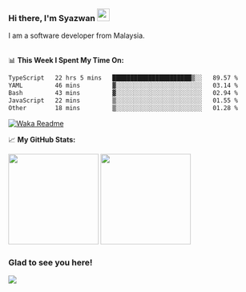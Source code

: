 ### Hi there, I'm Syazwan <img src="https://media.giphy.com/media/hvRJCLFzcasrR4ia7z/giphy.gif" width="25px">
I am a software developer from Malaysia.
<br/><br/>

📊 **This Week I Spent My Time On:**
<!--START_SECTION:waka-->

```txt
TypeScript   22 hrs 5 mins   ██████████████████████▒░░   89.57 %
YAML         46 mins         ▓░░░░░░░░░░░░░░░░░░░░░░░░   03.14 %
Bash         43 mins         ▓░░░░░░░░░░░░░░░░░░░░░░░░   02.94 %
JavaScript   22 mins         ▒░░░░░░░░░░░░░░░░░░░░░░░░   01.55 %
Other        18 mins         ▒░░░░░░░░░░░░░░░░░░░░░░░░   01.28 %
```

<!--END_SECTION:waka-->
[![Waka Readme](https://github.com/syazwanz/syazwanz/actions/workflows/wakatime.yml/badge.svg)](https://github.com/syazwanz/syazwanz/actions/workflows/wakatime.yml)

📈 **My GitHub Stats:**

<p>
  <img height="180em" src="https://github-readme-stats.vercel.app/api?username=syazwanz&show_icons=true&hide_border=false&&count_private=true&include_all_commits=true" />
  <img height="180em" src="https://github-readme-stats.vercel.app/api/top-langs/?username=syazwanz&exclude_repo=KNN-Image-Classification&show_icons=true&hide_border=false&layout=compact&langs_count=8"/>
</p>

### Glad to see you here!
![](https://visitor-badge.glitch.me/badge?page_id=syazwanz.syazwanz)
